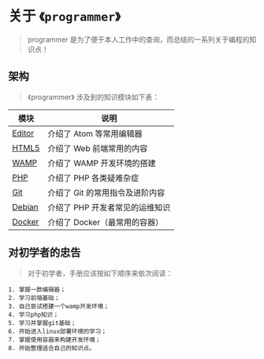 # 关于 `《programmer》`

> programmer 是为了便于本人工作中的查询，而总结的一系列关于编程的知识点！

## 架构

> 《programmer》 涉及到的知识模块如下表：

| 模块                         | 说明                            |
| ---------------------------- | ------------------------------- |
| [Editor](./Editor/README.md) | 介绍了 Atom 等常用编辑器        |
| [HTML5](./HTML5/README.md)   | 介绍了 Web 前端常用的内容       |
| [WAMP](./WAMP/README.md)     | 介绍了 WAMP 开发环境的搭建      |
| [PHP](./PHP/README.md)       | 介绍了 PHP 各类疑难杂症         |
| [Git](./Git/README.md)       | 介绍了 Git 的常用指令及进阶内容 |
| [Debian](./Git/README.md)    | 介绍了 PHP 开发者常见的运维知识 |
| [Docker](./Docker/README.md) | 介绍了 Docker（最常用的容器）   |

## 对初学者的忠告

> 对于初学者，手册应该按如下顺序来依次阅读：

```text
1. 掌握一款编辑器；
2. 学习前端基础；
3. 自己尝试搭建一个wamp开发环境；
4. 学习php知识；
5. 学习并掌握git基础；
6. 开始进入linux部署环境的学习；
7. 掌握使用容器来构建开发环境；
8. 开始整理适合自己的知识点。
```
